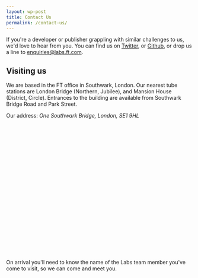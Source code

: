 ```yaml
---
layout: wp-post
title: Contact Us
permalink: /contact-us/
---
```

If you're a developer or publisher grappling with similar challenges to us, we'd love to hear from you.  You can find us on [Twitter](https://twitter.com/ftlabs), or [Github](https://github.com/ftlabs), or drop us a line to [enquiries@labs.ft.com](mailto:enquiries@labs.ft.com).

## Visiting us

We are based in the FT office in Southwark, London.  Our nearest tube stations are London Bridge (Northern, Jubilee), and Mansion House (District, Circle). Entrances to the building are available from Southwark Bridge Road and Park Street.

Our address: *One Southwark Bridge, London, SE1 9HL*

<div class="inner" style='overflow:hidden;height:350px;width:100%;'>
<div id="gmap_canvas" style="height:350px; width:100%;"></div>
</div>
</figure>
<style>.gmap{position:relative;line-height:1.12;overflow:hidden;color:#000;white-space:nowrap;display:block;margin-bottom:2px;font-weight:500;}</style>

<script type="text/javascript" src="https://maps.google.com/maps/api/js?sensor=false"></script>
<script type="text/javascript">function init_map(){var myOptions = {zoom:14,center:new google.maps.LatLng(51.507367, -0.094420),mapTypeId: google.maps.MapTypeId.ROADMAP};map = new google.maps.Map(document.getElementById("gmap_canvas"), myOptions);marker = new google.maps.Marker({map: map,position: new google.maps.LatLng(51.507367, -0.094420)});infowindow = new google.maps.InfoWindow({content:"<span class='gmap'><b>FT Labs</b></span><span class='gmap'>One Southwark Bridge, London, SE1 9HL</span><span class='gmap'> London</span>" });google.maps.event.addListener(marker, "click", function(){infowindow.open(map,marker);});}google.maps.event.addDomListener(window, "load", init_map);</script>

On arrival you'll need to know the name of the Labs team member you've come to visit, so we can come and meet you.
